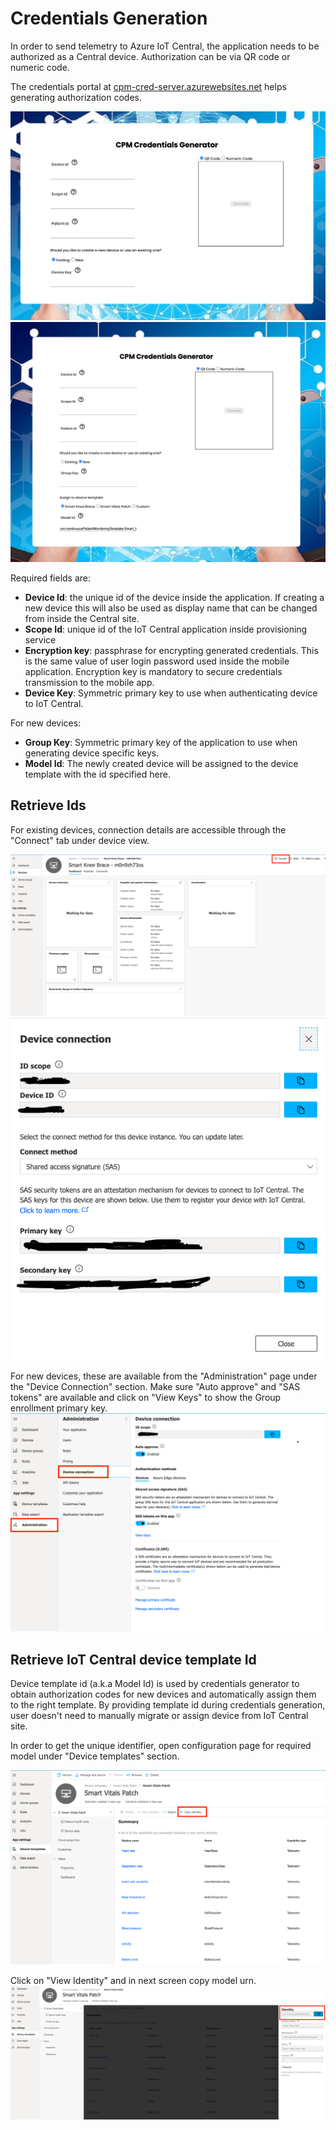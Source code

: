 # Credentials Generation

In order to send telemetry to Azure IoT Central, the application needs to be authorized as a Central device.
Authorization can be via QR code or numeric code.

The credentials portal at [cpm-cred-server.azurewebsites.net](https://cpm-cred-server.azurewebsites.net) helps generating authorization codes.

![creds_generator](../assets/creds_generator_1.png)
![creds_generator](../assets/creds_generator_2.png)

Required fields are:
- __Device Id__: the unique id of the device inside the application. If creating a new device this will also be used as display name that can be changed from inside the Central site.
- __Scope Id__: unique id of the IoT Central application inside provisioning service
- __Encryption key__: passphrase for encrypting generated credentials. This is the same value of user login password used inside the mobile application. Encryption key is mandatory to secure credentials transmission to the mobile app.
- __Device Key__: Symmetric primary key to use when authenticating device to IoT Central.

For new devices:
- __Group Key__: Symmetric primary key of the application to use when generating device specific keys.
- __Model Id__: The newly created device will be assigned to the device template with the id specified here.



## Retrieve Ids
For existing devices, connection details are accessible through the "Connect" tab under device view.

![device_connect_1](../assets/device_connect_1.png)
![device_connect_2](../assets/device_connect_2.png)

For new devices, these are available from the "Administration" page under the "Device Connection" section. Make sure "Auto approve" and "SAS tokens" are available and click on "View Keys" to show the Group enrollment primary key.
![device_connect_3](../assets/device_connect_3.png)



## Retrieve IoT Central device template Id

Device template id (a.k.a Model Id) is used by credentials generator to obtain authorization codes for new devices and automatically assign them to the right template.
By providing template id during credentials generation, user doesn't need to manually migrate or assign device from IoT Central site.

In order to get the unique identifier, open configuration page for required model under "Device templates" section.

![model_1](../assets/modelid_1.png)

Click on "View Identity" and in next screen copy model urn.
![model_2](../assets/modelid_2.png)
